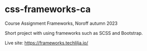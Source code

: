 # css-frameworks-ca
Course Assignment Frameworks, Noroff autumn 2023

Short project with using frameworks such as SCSS and Bootstrap.

Live site: https://frameworks.techlilja.io/
